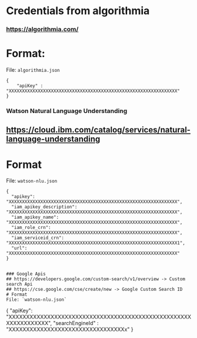 # Credentials from algorithmia 

### https://algorithmia.com/


# Format: 
File: `algorithmia.json`
```
{
    "apiKey" : "XXXXXXXXXXXXXXXXXXXXXXXXXXXXXXXXXXXXXXXXXXXXXXXXXXXXXXXXXXXXXXXX"
}

```


### Watson Natural Language Understanding 
## https://cloud.ibm.com/catalog/services/natural-language-understanding
# Format
File: `watson-nlu.json`
```
{
  "apikey": "XXXXXXXXXXXXXXXXXXXXXXXXXXXXXXXXXXXXXXXXXXXXXXXXXXXXXXXXXXXXXXXX",
  "iam_apikey_description": "XXXXXXXXXXXXXXXXXXXXXXXXXXXXXXXXXXXXXXXXXXXXXXXXXXXXXXXXXXXXXXXX",
  "iam_apikey_name": "XXXXXXXXXXXXXXXXXXXXXXXXXXXXXXXXXXXXXXXXXXXXXXXXXXXXXXXXXXXXXXXX",
  "iam_role_crn": "XXXXXXXXXXXXXXXXXXXXXXXXXXXXXXXXXXXXXXXXXXXXXXXXXXXXXXXXXXXXXXXX",
  "iam_serviceid_crn": "XXXXXXXXXXXXXXXXXXXXXXXXXXXXXXXXXXXXXXXXXXXXXXXXXXXXXXXXXXXXXXXX1",
  "url": "XXXXXXXXXXXXXXXXXXXXXXXXXXXXXXXXXXXXXXXXXXXXXXXXXXXXXXXXXXXXXXXX"
}


### Google Apis 
## https://developers.google.com/custom-search/v1/overview -> Custom search Api
## https://cse.google.com/cse/create/new -> Google Custom Search ID
# Format 
File: `watson-nlu.json`
```
{
  "apiKey": "XXXXXXXXXXXXXXXXXXXXXXXXXXXXXXXXXXXXXXXXXXXXXXXXXXXXXXXXXXXXXXXX",
   "searchEngineId" : "XXXXXXXXXXXXXXXXXXXXXXXXXXXXXXXXXx"
}


```

